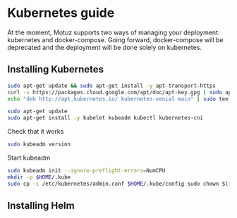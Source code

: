 # Kubernetes guide

At the moment, Motuz supports two ways of managing your deployment: kubernetes and docker-compose. Going forward, docker-compose will be deprecated and the deployment will be done solely on kubernetes.


## Installing Kubernetes

```bash
sudo apt-get update && sudo apt-get install -y apt-transport-https
curl -s https://packages.cloud.google.com/apt/doc/apt-key.gpg | sudo apt-key add -
echo "deb http://apt.kubernetes.io/ kubernetes-xenial main" | sudo tee -a /etc/apt/sources.list.d/kubernetes.list

sudo apt-get update
sudo apt-get install -y kubelet kubeadm kubectl kubernetes-cni
```

Check that it works

```bash
sudo kubeadm version
```


Start kubeadm

```bash
sudo kubeadm init --ignore-preflight-errors=NumCPU
mkdir -p $HOME/.kube
sudo cp -i /etc/kubernetes/admin.conf $HOME/.kube/config sudo chown $(id -u):$(id -g) $HOME/.kube/config
```

## Installing Helm